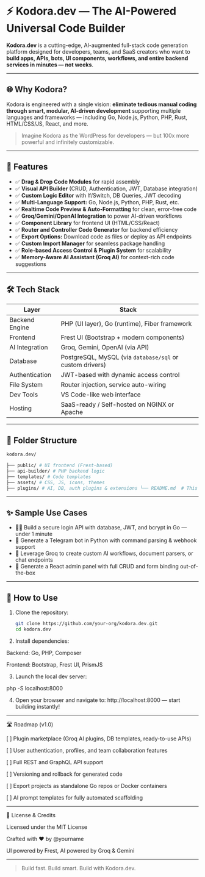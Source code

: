 # ⚡ Kodora.dev — The AI-Powered Universal Code Builder

**Kodora.dev** is a cutting-edge, AI-augmented full-stack code generation platform designed for developers, teams, and SaaS creators who want to **build apps, APIs, bots, UI components, workflows, and entire backend services in minutes — not weeks**.

---

## 🌐 Why Kodora?

Kodora is engineered with a single vision: **eliminate tedious manual coding through smart, modular, AI-driven development** supporting multiple languages and frameworks — including Go, Node.js, Python, PHP, Rust, HTML/CSS/JS, React, and more.

> Imagine Kodora as the WordPress for developers — but 100x more powerful and infinitely customizable.

---

## 🚀 Features

- ✅ **Drag & Drop Code Modules** for rapid assembly  
- ✅ **Visual API Builder** (CRUD, Authentication, JWT, Database integration)  
- ✅ **Custom Logic Editor** with If/Switch, DB Queries, JWT decoding  
- ✅ **Multi-Language Support:** Go, Node.js, Python, PHP, Rust, etc.  
- ✅ **Realtime Code Preview & Auto-Formatting** for clean, error-free code  
- ✅ **Groq/Gemini/OpenAI Integration** to power AI-driven workflows  
- ✅ **Component Library** for frontend UI (HTML/CSS/React)  
- ✅ **Router and Controller Code Generator** for backend efficiency  
- ✅ **Export Options:** Download code as files or deploy as API endpoints  
- ✅ **Custom Import Manager** for seamless package handling  
- ✅ **Role-based Access Control & Plugin System** for scalability  
- ✅ **Memory-Aware AI Assistant (Groq AI)** for context-rich code suggestions  

---

## 🛠 Tech Stack

| Layer           | Stack                                                                 |
|-----------------|-----------------------------------------------------------------------|
| Backend Engine  | PHP (UI layer), Go (runtime), Fiber framework                         |
| Frontend        | Frest UI (Bootstrap + modern components)                             |
| AI Integration  | Groq, Gemini, OpenAI (via API)                                        |
| Database        | PostgreSQL, MySQL (via `database/sql` or custom drivers)              |
| Authentication  | JWT-based with dynamic access control                                |
| File System     | Router injection, service auto-wiring                                |
| Dev Tools       | VS Code-like web interface                                           |
| Hosting         | SaaS-ready / Self-hosted on NGINX or Apache                         |

---

## 📁 Folder Structure
```bash
kodora.dev/ 

├── public/ # UI frontend (Frest-based)
├── api-builder/ # PHP backend logic 
├── templates/ # Code templates
├── assets/ # CSS, JS, icons, themes
├── plugins/ # AI, DB, auth plugins & extensions └── README.md  # This file
```
---

## ✨ Sample Use Cases

- 🧑‍💻 Build a secure login API with database, JWT, and bcrypt in Go — under 1 minute  
- 🤖 Generate a Telegram bot in Python with command parsing & webhook support  
- 🧠 Leverage Groq to create custom AI workflows, document parsers, or chat endpoints  
- 🧩 Generate a React admin panel with full CRUD and form binding out-of-the-box  

---

## 📌 How to Use

1. Clone the repository:
   ```bash
   git clone https://github.com/your-org/kodora.dev.git
   cd kodora.dev

2. Install dependencies:

Backend: Go, PHP, Composer

Frontend: Bootstrap, Frest UI, PrismJS



3. Launch the local dev server:

php -S localhost:8000


4. Open your browser and navigate to:
http://localhost:8000 — start building instantly!




---

🛣 Roadmap (v1.0)

[ ] Plugin marketplace (Groq AI plugins, DB templates, ready-to-use APIs)

[ ] User authentication, profiles, and team collaboration features

[ ] Full REST and GraphQL API support

[ ] Versioning and rollback for generated code

[ ] Export projects as standalone Go repos or Docker containers

[ ] AI prompt templates for fully automated scaffolding



---

🤝 License & Credits

Licensed under the MIT License

Crafted with ❤️ by @yourname

UI powered by Frest, AI powered by Groq & Gemini



---

> Build fast. Build smart. Build with Kodora.dev.
